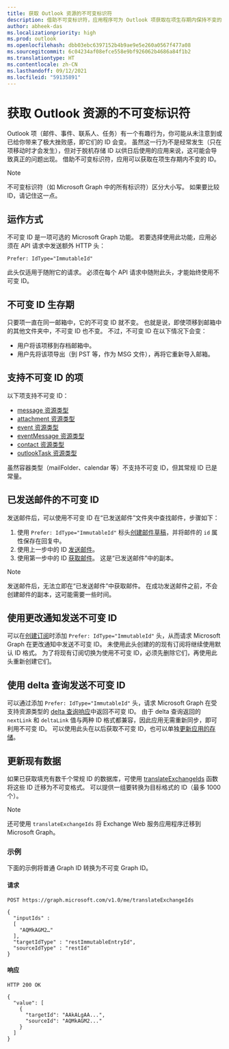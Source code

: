 ```yaml
---
title: 获取 Outlook 资源的不可变标识符
description: 借助不可变标识符，应用程序可为 Outlook 项获取在项生存期内保持不变的 ID。
author: abheek-das
ms.localizationpriority: high
ms.prod: outlook
ms.openlocfilehash: dbb03ebc6397152b4b9ae9e5e260a0567f477a08
ms.sourcegitcommit: 6c04234af08efce558e9bf926062b4686a84f1b2
ms.translationtype: HT
ms.contentlocale: zh-CN
ms.lasthandoff: 09/12/2021
ms.locfileid: "59135891"
---
```

# <a name="get-immutable-identifiers-for-outlook-resources"></a>获取 Outlook 资源的不可变标识符

Outlook 项（邮件、事件、联系人、任务）有一个有趣行为，你可能从未注意到或已给你带来了极大挫败感，即它们的 ID 会变。 虽然这一行为不是经常发生（只在项移动时才会发生），但对于脱机存储 ID 以供日后使用的应用来说，这可能会导致真正的问题出现。 借助不可变标识符，应用可以获取在项生存期内不变的 ID。

> [!NOTE]
> 不可变标识符（如 Microsoft Graph 中的所有标识符）区分大小写。 如果要比较 ID，请记住这一点。

## <a name="how-it-works"></a>运作方式

不可变 ID 是一项可选的 Microsoft Graph 功能。 若要选择使用此功能，应用必须在 API 请求中发送额外 HTTP 头：

```http
Prefer: IdType="ImmutableId"
```

此头仅适用于随附它的请求。 必须在每个 API 请求中随附此头，才能始终使用不可变 ID。

## <a name="lifetime-of-immutable-ids"></a>不可变 ID 生存期

只要项一直在同一邮箱中，它的不可变 ID 就不变。 也就是说，即使项移到邮箱中的其他文件夹中，不可变 ID 也不变。 不过，不可变 ID 在以下情况下会变：

- 用户将该项移到存档邮箱中。
- 用户先将该项导出（到 PST 等，作为 MSG 文件），再将它重新导入邮箱。

## <a name="items-that-support-immutable-id"></a>支持不可变 ID 的项

以下项支持不可变 ID：

- [message 资源类型](/graph/api/resources/message)
- [attachment 资源类型](/graph/api/resources/attachment)
- [event 资源类型](/graph/api/resources/event)
- [eventMessage 资源类型](/graph/api/resources/eventmessage)
- [contact 资源类型](/graph/api/resources/contact)
- [outlookTask 资源类型](/graph/api/resources/outlooktask)

虽然容器类型（mailFolder、calendar 等）不支持不可变 ID，但其常规 ID 已是常量。

## <a name="immutable-id-with-sending-mail"></a>已发送邮件的不可变 ID

发送邮件后，可以使用不可变 ID 在“已发送邮件”文件夹中查找邮件，步骤如下：

1. 使用 `Prefer: IdType="ImmutableId"` 标头[创建邮件草稿](/graph/api/user-post-messages)，并将邮件的 `id` 属性保存在回复中。
1. 使用上一步中的 ID [发送邮件](/graph/api/message-send)。
1. 使用第一步中的 ID [获取邮件](/graph/api/message-get)。 这是“已发送邮件”中的副本。

> [!NOTE]
> 发送邮件后，无法立即在“已发送邮件”中获取邮件。 在成功发送邮件之前，不会创建邮件的副本，这可能需要一些时间。

## <a name="immutable-id-with-change-notifications"></a>使用更改通知发送不可变 ID

可以在[创建订阅](/graph/api/subscription-post-subscriptions)时添加 `Prefer: IdType="ImmutableId"` 头，从而请求 Microsoft Graph 在更改通知中发送不可变 ID。 未使用此头创建的的现有订阅将继续使用默认 ID 格式。 为了将现有订阅切换为使用不可变 ID，必须先删除它们，再使用此头重新创建它们。

## <a name="immutable-id-with-delta-query"></a>使用 delta 查询发送不可变 ID

可以通过添加 `Prefer: IdType="ImmutableId"` 头，请求 Microsoft Graph 在受支持资源类型的 [delta 查询响应](delta-query-overview.md)中返回不可变 ID。 由于 delta 查询返回的 `nextLink` 和 `deltaLink` 值与两种 ID 格式都兼容，因此应用无需重新同步，即可利用不可变 ID。 可以使用此头在以后获取不可变 ID，也可以单独[更新应用的存储](#updating-existing-data)。

## <a name="updating-existing-data"></a>更新现有数据

如果已获取填充有数千个常规 ID 的数据库，可使用 [translateExchangeIds](/graph/api/user-translateexchangeids) 函数将这些 ID 迁移为不可变格式。 可以提供一组要转换为目标格式的 ID（最多 1000 个）。

> [!NOTE]
> 还可使用 `translateExchangeIds` 将 Exchange Web 服务应用程序迁移到 Microsoft Graph。

### <a name="example"></a>示例

下面的示例将普通 Graph ID 转换为不可变 Graph ID。

#### <a name="request"></a>请求

```http
POST https://graph.microsoft.com/v1.0/me/translateExchangeIds

{
  "inputIds" :
  [
    "AQMkAGM2…"
  ],
  "targetIdType" : "restImmutableEntryId",
  "sourceIdType" : "restId"
}
```

#### <a name="response"></a>响应

```http
HTTP 200 OK

{
  "value": [
    {
      "targetId": "AAkALgAA...",
      "sourceId": "AQMkAGM2..."
    }
  ]
}
```
